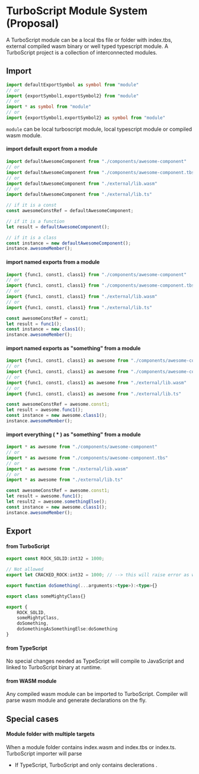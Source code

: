 # TurboScript Module System (Proposal)
A TurboScript module can be a local tbs file or folder with index.tbs, external compiled wasm binary or well typed typescript module.
A TurboScript project is a collection of interconnected modules.
## Import
```typescript
import defaultExportSymbol as symbol from "module"
// or
import {exportSymbol1,exportSymbol2} from "module"
// or
import * as symbol from "module"
// or
import {exportSymbol1,exportSymbol2} as symbol from "module"
```
`module` can be local turboscript module, local typescript module or compiled wasm module.

#### import default export from a module
```typescript
import defaultAwesomeComponent from "./components/awesome-component"
// or
import defaultAwesomeComponent from "./components/awesome-component.tbs"
// or
import defaultAwesomeComponent from "./external/lib.wasm"
// or
import defaultAwesomeComponent from "./external/lib.ts"

// if it is a const
const awesomeConstRef = defaultAwesomeComponent;

// if it is a function 
let result = defaultAwesomeComponent();

// if it is a class
const instance = new defaultAwesomeComponent();
instance.awesomeMember();
```

#### import named exports from a module
```typescript
import {func1, const1, class1} from "./components/awesome-component"
// or
import {func1, const1, class1} from "./components/awesome-component.tbs"
// or
import {func1, const1, class1} from "./external/lib.wasm"
// or
import {func1, const1, class1} from "./external/lib.ts"

const awesomeConstRef = const1;
let result = func1();
const instance = new class1();
instance.awesomeMember();
```

#### import named exports as "something" from a module
```typescript
import {func1, const1, class1} as awesome from "./components/awesome-component"
// or
import {func1, const1, class1} as awesome from "./components/awesome-component.tbs"
// or
import {func1, const1, class1} as awesome from "./external/lib.wasm"
// or
import {func1, const1, class1} as awesome from "./external/lib.ts"

const awesomeConstRef = awesome.const1;
let result = awesome.func1();
const instance = new awesome.class1();
instance.awesomeMember();
```

#### import everything ( * ) as "something" from a module
```typescript
import * as awesome from "./components/awesome-component"
// or
import * as awesome from "./components/awesome-component.tbs"
// or
import * as awesome from "./external/lib.wasm"
// or
import * as awesome from "./external/lib.ts"

const awesomeConstRef = awesome.const1;
let result = awesome.func1();
let result2 = awesome.somethingElse();
const instance = new awesome.class1();
instance.awesomeMember();
```

## Export 
#### from TurboScript
```typescript
export const ROCK_SOLID:int32 = 1000;

// Not allowed
export let CRACKED_ROCK:int32 = 1000; // --> this will raise error as wasm-mvp cannot export mutable globals

export function doSomething(...arguments:<type>):<type>{}

export class someMightyClass{}

export {
    ROCK_SOLID,
    someMightyClass,
    doSomething,
    doSomethingAsSomethingElse:doSomething
}
```

#### from TypeScript
No special changes needed as TypeScript will compile to JavaScript and linked to TurboScript binary at runtime.

#### from WASM module
Any compiled wasm module can be imported to TurboScript. Compiler will parse wasm module and generate declarations on the fly.

## Special cases
#### Module folder with multiple targets
When a module folder contains index.wasm and index.tbs or index.ts. 
    TurboScript importer will parse
 * If TypeScript, TurboScript and only contains declerations .

